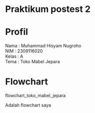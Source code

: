 # Praktikum postest 2

# Profil
Nama : Muhammad Hisyam Nugroho\
NIM : 2309116020\
Kelas : A\
Tema : Toko Mabel Jepara

# Flowchart
flowchart_toko_mabel_jepara

Adalah flowchart saya

